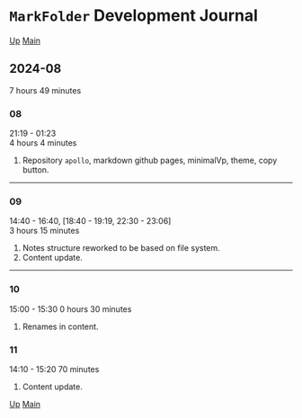 # `MarkFolder` Development Journal

[Up](index.md)
[Main](../../../../index.md)

## 2024-08

7 hours 49 minutes

### 08

21:19 - 01:23  
4 hours 4 minutes

1. Repository `apollo`, markdown github pages, minimalVp, theme, copy button.

---

### 09

14:40 - 16:40, [18:40 - 19:19, 22:30 - 23:06]  
3 hours 15 minutes

1. Notes structure reworked to be based on file system.
2. Content update.

---

### 10

15:00 - 15:30
0 hours 30 minutes

1. Renames in content.

### 11

14:10 - 15:20
70 minutes

1. Content update.

[Up](index.md)
[Main](../../../../index.md)
